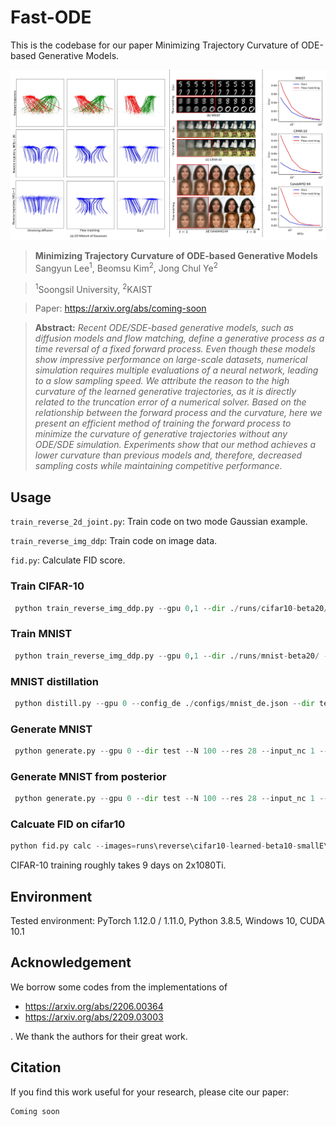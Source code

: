 # Fast-ODE

This is the codebase for our paper Minimizing Trajectory Curvature of ODE-based Generative Models.

![Teaser image](./images/main.jpg)

> **Minimizing Trajectory Curvature of ODE-based Generative Models**<br>
> Sangyun Lee<sup>1</sup>, Beomsu Kim<sup>2</sup>, ‪Jong Chul Ye<sup>2</sup>

> <sup>1</sup>Soongsil University, <sup>2</sup>KAIST

> Paper: https://arxiv.org/abs/coming-soon<br>

> **Abstract:** *Recent ODE/SDE-based generative models, such as diffusion models and flow matching, define a generative process as a time reversal of a fixed forward process. Even though these models show impressive performance on large-scale datasets, numerical simulation requires multiple evaluations of a neural network, leading to a slow sampling speed. We attribute the reason to the high curvature of the learned generative trajectories, as it is directly related to the truncation error of a numerical solver. Based on the relationship between the forward process and the curvature, here we present an efficient method of training the forward process to minimize the curvature of generative trajectories without any ODE/SDE simulation. Experiments show that our method achieves a lower curvature than previous models and, therefore, decreased sampling costs while maintaining competitive performance.*

## Usage
`train_reverse_2d_joint.py`: Train code on two mode Gaussian example.

`train_reverse_img_ddp`: Train code on image data.

`fid.py`: Calculate FID score.

### Train CIFAR-10
```python
 python train_reverse_img_ddp.py --gpu 0,1 --dir ./runs/cifar10-beta20/ --weight_prior 20 --learning_rate 2e-4 --dataset cifar10 --warmup_steps 5000 --optimizer adam --batchsize 128 --iterations 500000 --config_en configs\cifar10_en.json --config_de configs\cifar10_de.json
 ```

### Train MNIST
```python
 python train_reverse_img_ddp.py --gpu 0,1 --dir ./runs/mnist-beta20/ --weight_prior 20 --learning_rate 3e-4 --dataset mnist --warmup_steps 8000 --optimizer adam --batchsize 256 --iterations 60000 --config_en configs\mnist_en.json --config_de configs\mnist_de.json
 ```


### MNIST distillation
```python
 python distill.py --gpu 0 --config_de ./configs/mnist_de.json --dir test --im_dir C:\ML\learned-flow\mnist-learned-beta5\60000-N128-num100K\samples --im_dir_test C:\ML\learned-flow\mnist-learned-beta5\60000-N128-num100K\samples_test --z_dir C:\ML\learned-flow\mnist-learned-beta5\60000-N128-num100K\zs --z_dir_test C:\ML\learned-flow\mnist-learned-beta5\60000-N128-num100K\zs_test --batchsize 256 --ckpt D:\ML\learned-flows\runs\reverse\mnist-learned-beta5\flow_model_60000_ema.pth 
 ```

### Generate MNIST
```python
 python generate.py --gpu 0 --dir test --N 100 --res 28 --input_nc 1 --num_samples 10 --ckpt D:\ML\learned-flows\runs\reverse\mnist-learned-beta20\flow_model_60000_ema.pth --config_de configs\mnist_de.json 
 ```



### Generate MNIST from posterior
```python
 python generate.py --gpu 0 --dir test --N 100 --res 28 --input_nc 1 --num_samples 10 --ckpt D:\ML\learned-flows\runs\reverse\mnist-learned-beta20\flow_model_60000_ema.pth --encoder D:\ML\learned-flows\runs\reverse\mnist-learned-beta20\forward_model_60000_ema.pth --config_en configs\mnist_en.json --config_de configs\mnist_de.json --dataset mnist 
 ```


### Calcuate FID on cifar10
```python
python fid.py calc --images=runs\reverse\cifar10-learned-beta10-smallE\300000-N128\samples --ref=https://nvlabs-fi-cdn.nvidia.com/edm/fid-refs/cifar10-32x32.npz
```

CIFAR-10 training roughly takes 9 days on 2x1080Ti.


## Environment
Tested environment: PyTorch 1.12.0 / 1.11.0, Python 3.8.5, Windows 10, CUDA 10.1

## Acknowledgement
We borrow some codes from the implementations of
- https://arxiv.org/abs/2206.00364
- https://arxiv.org/abs/2209.03003

. We thank the authors for their great work.

## Citation

If you find this work useful for your research, please cite our paper:

```
Coming soon
```
